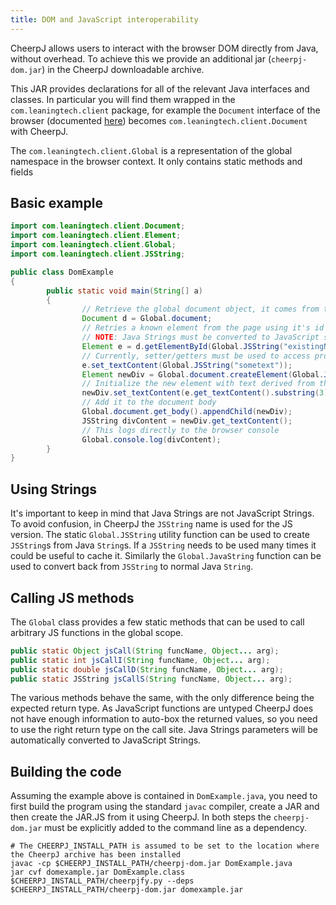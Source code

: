 ```yaml
---
title: DOM and JavaScript interoperability
---
```


CheerpJ allows users to interact with the browser DOM directly from Java, without overhead. To achieve this we provide an additional jar (`cheerpj-dom.jar`) in the CheerpJ downloadable archive.

This JAR provides declarations for all of the relevant Java interfaces and classes. In particular you will find them wrapped in the `com.leaningtech.client` package, for example the `Document` interface of the browser (documented [here](https://developer.mozilla.org/en-US/docs/Web/API/Document)) becomes `com.leaningtech.client.Document` with CheerpJ.

The `com.leaningtech.client.Global` is a representation of the global namespace in the browser context. It only contains static methods and fields

## Basic example

```java title="DomExample.java"
import com.leaningtech.client.Document;
import com.leaningtech.client.Element;
import com.leaningtech.client.Global;
import com.leaningtech.client.JSString;

public class DomExample
{
        public static void main(String[] a)
        {
                // Retrieve the global document object, it comes from the global namespace of the browser.
                Document d = Global.document;
                // Retries a known element from the page using it's id
                // NOTE: Java Strings must be converted to JavaScript string before being used
                Element e = d.getElementById(Global.JSString("existingNode"));
                // Currently, setter/getters must be used to access properties
                e.set_textContent(Global.JSString("sometext"));
                Element newDiv = Global.document.createElement(Global.JSString("p"));
                // Initialize the new element with text derived from the previous one
                newDiv.set_textContent(e.get_textContent().substring(3).toUpperCase())
                // Add it to the document body
                Global.document.get_body().appendChild(newDiv);
                JSString divContent = newDiv.get_textContent();
                // This logs directly to the browser console
                Global.console.log(divContent);
        }
}
```

## Using Strings

It's important to keep in mind that Java Strings are not JavaScript Strings. To avoid confusion, in CheerpJ the `JSString` name is used for the JS version. The static `Global.JSString` utility function can be used to create `JSString`s from Java `String`s. If a `JSString` needs to be used many times it could be useful to cache it. Similarly the `Global.JavaString` function can be used to convert back from `JSString` to normal Java `String`.

## Calling JS methods

The `Global` class provides a few static methods that can be used to call arbitrary JS functions in the global scope.

```java
public static Object jsCall(String funcName, Object... arg);
public static int jsCallI(String funcName, Object... arg);
public static double jsCallD(String funcName, Object... arg);
public static JSString jsCallS(String funcName, Object... arg);
```

The various methods behave the same, with the only difference being the expected return type. As JavaScript functions are untyped CheerpJ does not have enough information to auto-box the returned values, so you need to use the right return type on the call site. Java Strings parameters will be automatically converted to JavaScript Strings.

## Building the code

Assuming the example above is contained in `DomExample.java`, you need to first build the program using the standard `javac` compiler, create a JAR and then create the JAR.JS from it using CheerpJ. In both steps the `cheerpj-dom.jar` must be explicitly added to the command line as a dependency.

```shell
# The CHEERPJ_INSTALL_PATH is assumed to be set to the location where the CheerpJ archive has been installed
javac -cp $CHEERPJ_INSTALL_PATH/cheerpj-dom.jar DomExample.java
jar cvf domexample.jar DomExample.class
$CHEERPJ_INSTALL_PATH/cheerpjfy.py --deps $CHEERPJ_INSTALL_PATH/cheerpj-dom.jar domexample.jar
```
